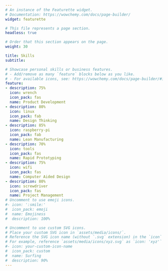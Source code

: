 ```yaml
---
# An instance of the Featurette widget.
# Documentation: https://wowchemy.com/docs/page-builder/
widget: featurette

# This file represents a page section.
headless: true

# Order that this section appears on the page.
weight: 30

title: Skills
subtitle:

# Showcase personal skills or business features.
# - Add/remove as many `feature` blocks below as you like.
# - For available icons, see: https://wowchemy.com/docs/page-builder/#icons
feature:
- description: 75%
  icon: wrench
  icon_pack: fas
  name: Product Development
- description: 80%
  icon: linux
  icon_pack: fab
  name: Design Thinking
- description: 85%
  icon: raspberry-pi
  icon_pack: fab
  name: Lean Manufacturing
- description: 70%
  icon: tools
  icon_pack: fas
  name: Rapid Prototyping
- description: 75%
  icon: wifi
  icon_pack: fas
  name: Computer Aided Design
- description: 80%
  icon: screwdriver
  icon_pack: fas
  name: Project Management
# Uncomment to use emoji icons.
#- icon: ':smile:'
#  icon_pack: emoji
#  name: Emojiness
#  description: 100% 

# Uncomment to use custom SVG icons.
# Place your custom SVG icon in `assets/media/icons/`.
# Reference the SVG icon name (without `.svg` extension) in the `icon` field.
# For example, reference `assets/media/icons/xyz.svg` as `icon: 'xyz'`
#- icon: your-custom-icon-name
#  icon_pack: custom
#  name: Surfing
#  description: 90%
---
```

